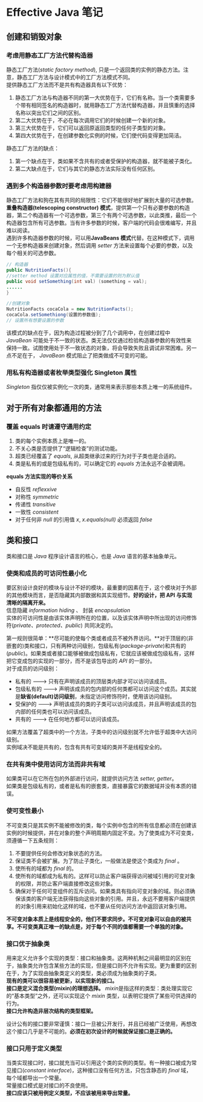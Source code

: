 # Effective Java 笔记 #

## 创建和销毁对象 ##

### 考虑用静态工厂方法代替构造器 ###
  
静态工厂方法(*static factory method*), 只是一个返回类的实例的静态方法。注意，静态工厂方法与设计模式中的工厂方法模式不同。  
提供静态工厂方法而不是共有构造器具有以下优势：   
1. 静态工厂方法与构造器不同的第一大优势在于，它们有名称。当一个类需要多个带有相同签名的构造器时，就用静态工厂方法代替构造器，并且慎重的选择名称以突出它们之间的区别。
2. 第二大优势在于，不必在每次调用它们的时候创建一个新的对象。  
3. 第三大优势在于，它们可以返回原返回类型的任何子类型的对象。  
4. 第四大优势在于，在创建参数化实例的时候，它们使代码变得更加简洁。  
  
静态工厂方法的缺点：  
1. 第一个缺点在于，类如果不含共有的或者受保护的构造器，就不能被子类化。   
2. 第二大缺点在于，它们与其它的静态方法实际没有任何区别。  

### 遇到多个构造器参数时要考虑用构建器 ###
  
静态工厂方法和狗在其有共同的局限性：它们不能很好地扩展到大量的可选参数。  
**重叠构造器(telescoping constructor) 模式**，提供第一个只有必要参数的构造器，第二个构造器有一个可选参数，第三个有两个可选参数，以此类推，最后一个构造器包含所有可选参数。当有许多参数的时候，客户端的代码会很难编写，并且难以阅读。  
遇到许多构造器参数的时候，可以用**JavaBeans 模式**代替。在这种模式下，调用一个无参构造器来创建对象，然后调用 *setter* 方法来设置每个必要的参数，以及每个相关的可选参数。
  
```Java
// 构造器
public NutritionFacts(){
//setter method 设置对应属性的值，不需要设置的则为默认值
public void setSomething(int val) (something = val);
......
}

//创建对象
NutritionFacts cocaCola = new NutritionFacts();
cocaCola.setSomethiong(设置的参数值);
// 设置所有想要设置的参数
```  
  
该模式的缺点在于，因为构造过程被分到了几个调用中，在创建过程中 *JavaBean* 可能处于不一致的状态。类无法仅仅通过检验构造器参数的有效性来保持一致。试图使用处于不一致状态的对象，将会导致失败且调试非常困难。另一点不足在于， *JavaBean* 模式阻止了把类做成不可变的可能。   
  
### 用私有构造器或者枚举类型强化 Singleton 属性 ###
  
*Singleton* 指仅仅被实例化一次的类，通常用来表示那些本质上唯一的系统组件。   
  
## 对于所有对象都通用的方法 ##
  
### 覆盖 equals 时请遵守通用约定 ###
  
1. 类的每个实例本质上是唯一的。  
2. 不关心类是否提供了“逻辑检查”的测试功能。  
3. 超类已经覆盖了 *equals*, 从超类继承过来的行为对于子类也是合适的。  
4. 类是私有的或是包级私有的，可以确定它的 *equals* 方法永远不会被调用。  

**equals 方法实现的等价关系**  
* 自反性 *reflexxive*  
* 对称性 *symmetric*  
* 传递性 *transitive*  
* 一致性 *consistent*  
* 对于任何非 *null* 的引用值 *x*, *x.equals(null)* 必须返回 *false*  

## 类和接口 ##
  
  类和接口是 *Java* 程序设计语言的核心，也是 *Java* 语言的基本抽象单元。  
  
### 使类和成员的可访问性最小化 ###
   
要区别设计良好的模块与设计不好的模块，最重要的因素在于，这个模块对于外部的其他模块而言，是否隐藏其内部数据和其实现细节。**好的设计，把 API 与实现清晰的隔离开来。**   
信息隐藏 *information hiding* 、 封装 *encapsulation*  
实体的可访问性是由该实体声明所在的位置，以及该实体声明中所出现的访问修饰符(*private、protected、public*) 共同决定的。  
  
第一规则很简单：**尽可能的使每个类或者成员不被外界访问。**对于顶层的(非嵌套的)类和接口，只有两种访问级别，包级私有(*package-private*)和共有的(*public*)。如果类或者接口能够被做成包级私有，它就应该被做成包级私有，这样把它变成包的实现的一部分，而不是该包导出的 *API* 的一部分。  
对于成员的访问级别：  
* 私有的 ---> 只有在声明该成员的顶层类内部才可以访问该成员。  
* 包级私有的 ---> 声明该成员的包内部的任何类都可以访问这个成员。其实就是**缺省(default)访问级别**，未指定访问修饰符时，使用该访问级别。  
* 受保护的 ---> 声明该成员的类的子类可以访问该成员，并且声明该成员的包内部的任何类也可以访问该成员。  
* 共有的 ---> 在任何地方都可以访问该成员。  

如果方法覆盖了超类中的一个方法，子类中的访问级别就不允许低于超类中大访问级别。  
实例域决不能是共有的，包含有共有可变域的类并不是线程安全的。  
  
### 在共有类中使用访问方法而非共有域 ###
  
如果类可以在它所在包的外部进行访问，就提供访问方法 *setter, getter*。  
如果类是包级私有的，或者是私有的嵌套类，直接暴露它的数据域并没有本质的错误。  
  
### 使可变性最小 ###
  
不可变类只是其实例不能被修改的类，每个实例中包含的所有信息都必须在创建该实例的时候提供，并在对象的整个声明周期内固定不变。为了使类成为不可变类，须遵循一下五条规则：  
1. 不要提供任何会修改对象状态的方法。  
2. 保证类不会被扩展。为了防止子类化，一般做法是使这个类成为 *final* 。  
3. 使所有的域都为 *final* 的。  
4. 使所有的域都成为私有的。这样可以防止客户端获得访问被域引用的可变对象的权限，并防止客户端直接修改这些对象。  
5. 确保对于任何可变组件的互斥访问。如果类具有指向可变对象的域。则必须确保该类的客户端无法获得指向这些对象的引用。并且，永远不要用客户端提供的对象引用来初始化这样的域，也不要从任何访问方法中返回该对象引用。  

**不可变对象本质上是线程安全的，他们不要求同步。不可变对象可以自由的被共享。不可变类真正唯一的缺点是，对于每个不同的值都需要一个单独的对象。**  
  
### 接口优于抽象类 ###
  
用来定义允许多个实现的类型：接口和抽象类。这两种机制之间最明显的区别在于，抽象类允许包含某些方法的实现，但是接口则不允许有实现。更为重要的区别在于，为了实现由抽象类定义的类型，类必须成为抽象类的子类。  
**现有的类可以很容易被更新，以实现新的接口。**  
**接口是定义混合类型(mixin)的理想选择。** *mixin*是指这样的类型：类处理实现它的“基本类型”之外，还可以实现这个 *mixin* 类型，以表明它提供了某些可供选择的行为。  
**接口允许构造非层次结构的类型框架。**  
  
设计公有的接口要非常谨慎：接口一旦被公开发行，并且已经被广泛使用，再想改这个接口几乎是不可能的。**必须在初次设计的时候就保证接口是正确的。**  
  
### 接口只用于定义类型 ###
  
当类实现接口时，接口就充当可以引用这个类的实例的类型。有一种接口被成为常见接口(*constant interface*)，这种接口没有任何方法，只包含静态的 *final* 域，每个域都导出一个常量。  
常量接口模式是对接口的不良使用。  
**接口应该只被用例定义类型，不应该被用来导出常量。**